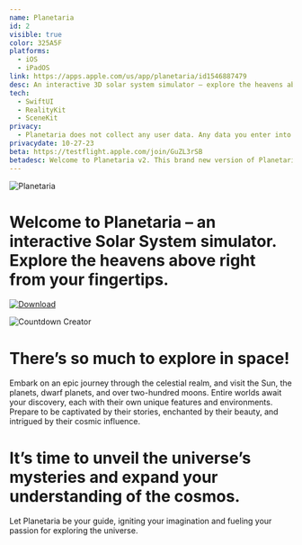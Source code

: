 ```yaml
---
name: Planetaria
id: 2
visible: true
color: 325A5F
platforms:
  - iOS
  - iPadOS
link: https://apps.apple.com/us/app/planetaria/id1546887479
desc: An interactive 3D solar system simulator – explore the heavens above right from your fingertips.
tech: 
  - SwiftUI
  - RealityKit
  - SceneKit
privacy:
  - Planetaria does not collect any user data. Any data you enter into the application is stored locally on your device. We do not transfer your data to any other location, nor do we include any advertising or analytics software affiliated with third parties.
privacydate: 10-27-23
beta: https://testflight.apple.com/join/GuZL3rSB
betadesc: Welcome to Planetaria v2. This brand new version of Planetaria is an interactive to-scale 3D simulator of the Solar System. You’ll see the planets and moons in their current orbits, along with beautiful 3D models of their surfaces. You can move around and explore many different celestial worlds. The public beta is now open.
---
```


![Planetaria](images/planetarialogo.png)

# Welcome to Planetaria – an interactive Solar System simulator. Explore the heavens above right from your fingertips.

[![Download](download.svg)](https://apps.apple.com/us/app/planetaria/id1546887479)

![Countdown Creator](images/planetariapreview.png)

# There’s so much to explore in space!

Embark on an epic journey through the celestial realm, and visit the Sun, the planets, dwarf planets, and over two-hundred moons. Entire worlds await your discovery, each with their own unique features and environments. Prepare to be captivated by their stories, enchanted by their beauty, and intrigued by their cosmic influence.

# It’s time to unveil the universe’s mysteries and expand your understanding of the cosmos.

Let Planetaria be your guide, igniting your imagination and fueling your passion for exploring the universe.